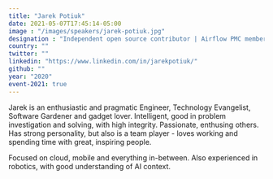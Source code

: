 ```yaml
---
title: "Jarek Potiuk"
date: 2021-05-07T17:45:14-05:00
image : "/images/speakers/jarek-potiuk.jpg"
designation : "Independent open source contributor | Airflow PMC member"
country: ""
twitter: ""
linkedin: "https://www.linkedin.com/in/jarekpotiuk/"
github: ""
year: "2020"
event-2021: true
---
```


Jarek is an enthusiastic and pragmatic Engineer, Technology Evangelist, Software Gardener and gadget lover. Intelligent, good in problem investigation and solving, with high integrity. Passionate, enthusing others. Has strong personality, but also is a team player - loves working and spending time with great, inspiring people.

Focused on cloud, mobile and everything in-between. Also experienced in robotics, with good understanding of AI context.